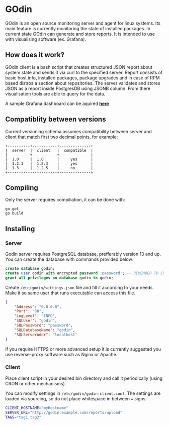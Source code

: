 # GOdin

GOdin is an open source monitoring server and agent for linux systems. Its main feature is currently monitoring the state of installed packages.
In current state GOdin can generate and store reports. It is intended to use with visualising software (ex. Grafana).

## How does it work?

GOdin client is a bash script that creates structured JSON report about system state and sends it via curl to the specified server. Report consists of basic host info, installed packages, package upgrades and in case of RPM based distros a section about repositories. The server validates and stores JSON as a report inside PostgresDB using JSONB column. From there visualisation tools are able to query for the data.

A sample Grafana dashboard can be aquired **[here](https://grafana.com/grafana/dashboards/14939)**

## Compatiblity between versions

Current versioning schema assumes compatibility between server and client that match first two decimal points, for example:

```
+----------+-----------+--------------+
|  server  |  client   |  compatible  |
|----------+-----------+--------------|
|  1.0     |  1.0      |     yes      |
|  1.2.1   |  1.2.3    |     yes      |
|  1.3     |  1.2.5    |     no       |
+----------------------+--------------+
```

## Compiling

Only the server requires compiliation, it can be done with:

```
go get
go build
```

## Installing

### Server

Godin server requires PostgreSQL database, prefferably version 13 and up. You can create the database with commands provided below:

```sql
create database godin;
create user godin with encrypted password 'password'; -- REMEMBER TO CHANGE PASSWORD!
grant all privileges on database godin to godin;
```

Create `/etc/godin/settings.json` file and fill it according to your needs. Make it so same user that runs executable can access this file.

```json
{
	"Address": "0.0.0.0",
	"Port": "80",
	"LogLevel": "INFO",
	"SQLUser": "godin",
	"SQLPassword": "password",
	"SQLDatabaseName": "godin",
	"SQLServerAddr": "localhost"
}
```

If you require HTTPS or more advanced setup it is currently suggested you use reverse-proxy software such as Nginx or Apache.

### Client

Place client script in your desired bin directory and call it periodically (using CRON or other mechanisms).

You can modify settings in `/etc/godin/godin-client.conf`. The settings are loaded via sourcing, so do not place whitespace in between `=` signs.

```bash
CLIENT_HOSTNAME="myHostname"
SERVER_URL="http://godin.example.com/reports/upload"
TAGS="tag1,tag2"
```
